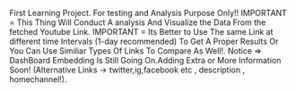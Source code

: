 First Learning Project.
For testing and Analysis Purpose Only!!
IMPORTANT = This Thing Will Conduct A analysis And Visualize the Data From the fetched Youtube Link. 
IMPORTANT = Its Better to Use The same Link at different time Intervals (1-day recommended) To Get A Proper Results Or You Can Use Similiar Types Of Links To Compare As Well!.
Notice => DashBoard Embedding Is Still Going On.Adding Extra or More Information Soon! (Alternative Links -> twitter,ig,facebook etc , description , homechannel!).

